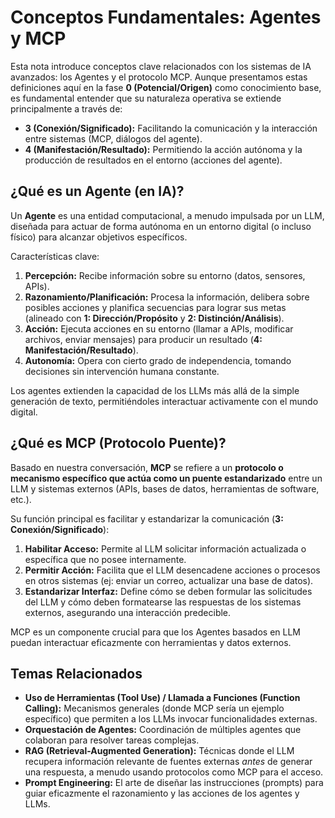 # Conceptos Fundamentales: Agentes y MCP

Esta nota introduce conceptos clave relacionados con los sistemas de IA avanzados: los Agentes y el protocolo MCP. Aunque presentamos estas definiciones aquí en la fase **0 (Potencial/Origen)** como conocimiento base, es fundamental entender que su naturaleza operativa se extiende principalmente a través de:
*   **3 (Conexión/Significado):** Facilitando la comunicación y la interacción entre sistemas (MCP, diálogos del agente).
*   **4 (Manifestación/Resultado):** Permitiendo la acción autónoma y la producción de resultados en el entorno (acciones del agente).

## ¿Qué es un Agente (en IA)?

Un **Agente** es una entidad computacional, a menudo impulsada por un LLM, diseñada para actuar de forma autónoma en un entorno digital (o incluso físico) para alcanzar objetivos específicos.

Características clave:

1.  **Percepción:** Recibe información sobre su entorno (datos, sensores, APIs).
2.  **Razonamiento/Planificación:** Procesa la información, delibera sobre posibles acciones y planifica secuencias para lograr sus metas (alineado con **1: Dirección/Propósito** y **2: Distinción/Análisis**).
3.  **Acción:** Ejecuta acciones en su entorno (llamar a APIs, modificar archivos, enviar mensajes) para producir un resultado (**4: Manifestación/Resultado**).
4.  **Autonomía:** Opera con cierto grado de independencia, tomando decisiones sin intervención humana constante.

Los agentes extienden la capacidad de los LLMs más allá de la simple generación de texto, permitiéndoles interactuar activamente con el mundo digital.

## ¿Qué es MCP (Protocolo Puente)?

Basado en nuestra conversación, **MCP** se refiere a un **protocolo o mecanismo específico que actúa como un puente estandarizado** entre un LLM y sistemas externos (APIs, bases de datos, herramientas de software, etc.).

Su función principal es facilitar y estandarizar la comunicación (**3: Conexión/Significado**):

1.  **Habilitar Acceso:** Permite al LLM solicitar información actualizada o específica que no posee internamente.
2.  **Permitir Acción:** Facilita que el LLM desencadene acciones o procesos en otros sistemas (ej: enviar un correo, actualizar una base de datos).
3.  **Estandarizar Interfaz:** Define cómo se deben formular las solicitudes del LLM y cómo deben formatearse las respuestas de los sistemas externos, asegurando una interacción predecible.

MCP es un componente crucial para que los Agentes basados en LLM puedan interactuar eficazmente con herramientas y datos externos.

## Temas Relacionados

*   **Uso de Herramientas (Tool Use) / Llamada a Funciones (Function Calling):** Mecanismos generales (donde MCP sería un ejemplo específico) que permiten a los LLMs invocar funcionalidades externas.
*   **Orquestación de Agentes:** Coordinación de múltiples agentes que colaboran para resolver tareas complejas.
*   **RAG (Retrieval-Augmented Generation):** Técnicas donde el LLM recupera información relevante de fuentes externas *antes* de generar una respuesta, a menudo usando protocolos como MCP para el acceso.
*   **Prompt Engineering:** El arte de diseñar las instrucciones (prompts) para guiar eficazmente el razonamiento y las acciones de los agentes y LLMs.
